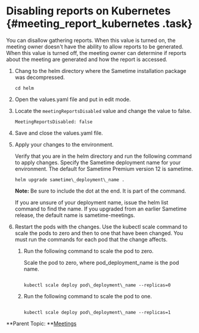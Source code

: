 # Disabling reports on Kubernetes {#meeting_report_kubernetes .task}

You can disallow gathering reports. When this value is turned on, the meeting owner doesn't have the ability to allow reports to be generated. When this value is turned off, the meeting owner can determine if reports about the meeting are generated and how the report is accessed.

1.  Chang to the helm directory where the Sametime installation package was decompressed.

    ``` {#codeblock_rbc_4km_s5b}
    cd helm
    ```

2.  Open the values.yaml file and put in edit mode.

3.  Locate the `meetingReportsDisabled` value and change the value to false.

    ``` {#codeblock_ucj_5km_s5b}
    MeetingReportsDisabled: false
    
    ```

4.  Save and close the values.yaml file.

5.  Apply your changes to the environment.

    Verify that you are in the helm directory and run the following command to apply changes. Specify the Sametime deployment name for your environment. The default for Sametime Premium version 12 is sametime.

    ``` {#codeblock_iyn_51d_d5b}
    helm upgrade sametime\_deployment\_name .
    ```

    **Note:** Be sure to include the dot at the end. It is part of the command.

    If you are unsure of your deployment name, issue the helm list command to find the name. If you upgraded from an earlier Sametime release, the default name is sametime-meetings.

6.  Restart the pods with the changes. Use the kubectl scale command to scale the pods to zero and then to one that have been changed. You must run the commands for each pod that the change affects.

    1.  Run the following command to scale the pod to zero.

        Scale the pod to zero, where pod\_deployment\_name is the pod name.

        ``` {#codeblock_cwz_mwc_d5b}
        
        kubectl scale deploy pod\_deployment\_name --replicas=0
        
        ```

    2.  Run the following command to scale the pod to one.

        ``` {#codeblock_i2c_4wc_d5b}
        
        kubectl scale deploy pod\_deployment\_name --replicas=1
        ```


**Parent Topic:  **[Meetings](meetings_configuring.md)


